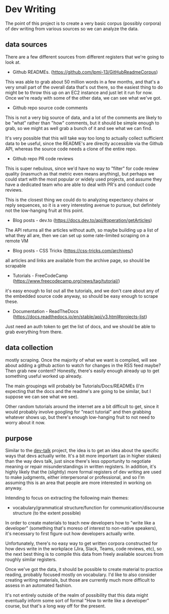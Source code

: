 # Dev Writing

The point of this project is to create a very basic corpus (possibly corpora) of dev writing
from various sources so we can analyze the data.

## data sources

There are a few different sources from different registers that we're going to look at.

- Github READMEs.
(https://github.com/lpmi-13/GitHubReadmeCorpus)

This was able to grab about 50 million words in a few months, and that's a very small part of the overall data that's out there, so the easiest thing to do might be to throw this up on an EC2 instance and just let it run for now. Once we're ready with some of the other data, we can see what we've got.

- Github repo source code comments

This is not a very big source of data, and a lot of the comments are likely to be "what" rather than "how" comments, but it should be simple enough to grab, so we might as well grab a bunch of it and see what we can find.

It's very possible that this will take way too long to actually collect sufficient data to be useful, since the README's are directly accessible via the Github API, whereas the source code needs a clone of the entire repo.

- Github repo PR code reviews

This is super nebulous, since we'd have no way to "filter" for code review quality (inasmuch as that metric even means anything), but perhaps we could start with the most popular or widely used projects, and assume they have a dedicated team who are able to deal with PR's and conduct code reviews.

This is the closest thing we could do to analyzing expectancy chains or reply sequences, so it is a very interesting avenue to pursue, but definitely not the low-hanging fruit at this point.

- Blog posts - dev.to
(https://docs.dev.to/api/#operation/getArticles)

The API returns all the articles without auth, so maybe building up a list of what they all are, then we can set up some rate-limited scraping on a remote VM

- Blog posts - CSS Tricks
(https://css-tricks.com/archives/)

all articles and links are available from the archive page, so should be scrapable

- Tutorials - FreeCodeCamp
(https://www.freecodecamp.org/news/tag/tutorial/)

it's easy enough to list out all the tutorials, and we don't care about any of the embedded source code anyway, so should be easy enough to scrape these.

- Documentation - ReadTheDocs
(https://docs.readthedocs.io/en/stable/api/v3.html#projects-list)

Just need an auth token to get the list of docs, and we should be able to grab everything from there.

## data collection

mostly scraping. Once the majority of what we want is compiled, will see about adding a github action to watch for changes in the RSS feed maybe? Then grab new content? Honestly, there's easily enough already up to get something useful worked up already.

The main groupings will probably be Tutorials/Docs/READMEs (I'm expecting that the docs and the readme's are going to be similar, but I suppose we can see what we see).

Other random tutorials around the internet are a bit difficult to get, since it would probably involve googling for "react tutorial" and then grabbing whatever shows up, but there's enough low-hanging fruit to not need to worry about it now.

## purpose

Similar to the [dev-talk](https://github.com:lpmi-13/dev-talk) project, the idea is to get an idea about the specific ways that devs actually write. It's a bit more important (as in higher stakes) than the way devs talk, just since there's less opportunity to negotiate meaning or repair misunderstandings in written registers. In addition, it's highly likely that the (slightly) more formal registers of dev writing are used to make judgments, either interpersonal or professional, and so I'm assuming this is an area that people are more interested in working on anyway.

Intending to focus on extracting the following main themes:

- vocabulary/grammatical structure/function for communication/discourse structure (to the extent possible)

In order to create materials to teach new developers how to "write like a developer" (something that's moreso of interest to non-native speakers), it's necessary to first figure out how developers actually write.

Unfortunately, there's no easy way to get written corpora constructed for how devs write in the workplace (Jira, Slack, Teams, code reviews, etc), so the next best thing is to compile this data from
freely available sources from roughly similar registers.

Once we've got the data, it should be possible to create material to practice reading, probably focused mostly on vocabulary. I'd like to also consider creating writing materials, but those are currently much more difficult to assess in an automated fashion.

It's not entirely outside of the realm of possibility that this data might eventually inform some sort of formal "How to write like a developer" course, but that's a long way off for the present.

